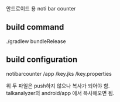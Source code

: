 안드로이드 용 noti bar counter 

## build command

./gradlew bundleRelease         


## build configuration 

notibarcounter
/app
/key.jks
/key.properties

위 두 파일은 push하지 않으나 복사가 되어야 함.  
talkanalyzer의 android/app 에서 복사해오면 됨.  